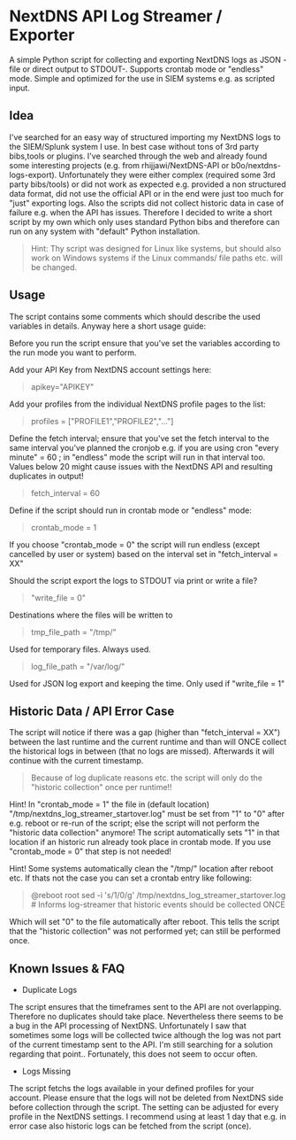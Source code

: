 # NextDNS API Log Streamer / Exporter
A simple Python script for collecting and exporting NextDNS logs as JSON - file or direct output to STDOUT-. Supports crontab mode or "endless" mode. Simple and optimized for the use in SIEM systems e.g. as scripted input.

## Idea
I've searched for an easy way of structured importing my NextDNS logs to the SIEM/Splunk system I use. In best case without tons of 3rd party bibs,tools or plugins. I've searched through the web and already found some interesting projects (e.g. from rhijjawi/NextDNS-API or b0o/nextdns-logs-export). Unfortunately they were either complex (required some 3rd party bibs/tools) or did not work as expected e.g. provided a non structured data format, did not use the official API or in the end were just too much for "just" exporting logs. Also the scripts did not collect historic data in case of failure e.g. when the API has issues. Therefore I decided to write a short script by my own which only uses standard Python bibs and therefore can run on any system with "default" Python installation. 
> Hint: Thy script was designed for Linux like systems, but should also work on Windows systems if the Linux commands/ file paths etc. will be changed.

## Usage
The script contains some comments which should describe the used variables in details. Anyway here a short usage guide:

Before you run the script ensure that you've set the variables according to the run mode you want to perform.

Add your API Key from NextDNS account settings here:
> apikey="APIKEY"

Add your profiles from the individual NextDNS profile pages to the list:
> profiles = ["PROFILE1","PROFILE2","..."]

Define the fetch interval; ensure that you've set the fetch interval to the same interval you've planned the cronjob e.g. if you are using cron "every minute" = 60 ; in "endless" mode the script will run in that interval too. Values below 20 might cause issues with the NextDNS API and resulting duplicates in output!
> fetch_interval = 60

Define if the script should run in crontab mode or "endless" mode:
> crontab_mode = 1

If you choose "crontab_mode = 0" the script will run endless (except cancelled by user or system) based on the interval set in "fetch_interval = XX"

Should the script export the logs to STDOUT via print or write a file?
> "write_file = 0"

Destinations where the files will be written to
> tmp_file_path = "/tmp/"

Used for temporary files. Always used.

> log_file_path = "/var/log/"

Used for JSON log export and keeping the time. Only used if "write_file = 1"

## Historic Data / API Error Case

The script will notice if there was a gap (higher than "fetch_interval = XX") between the last runtime and the current runtime and than will ONCE collect the historical logs in between (that no logs are missed). Afterwards it will continue with the current timestamp.
> Because of log duplicate reasons etc. the script will only do the "historic collection" once per runtime!!

Hint! In "crontab_mode = 1" the file in (default location) "/tmp/nextdns_log_streamer_startover.log" must be set from "1" to "0" after e.g. reboot or re-run of the script; else the script will not perform the "historic data collection" anymore! The script automatically sets "1" in that location if an historic run already took place in crontab mode. If you use "crontab_mode = 0" that step is not needed!

Hint! Some systems automatically clean the "/tmp/" location after reboot etc. If thats not the case you can set a crontab entry like following:

> @reboot         root    sed -i 's/1/0/g' /tmp/nextdns_log_streamer_startover.log # Informs log-streamer that historic events should be collected ONCE

Which will set "0" to the file automatically after reboot. This tells the script that the "historic collection" was not performed yet; can still be performed once.

## Known Issues & FAQ
- Duplicate Logs


The script ensures that the timeframes sent to the API are not overlapping. Therefore no duplicates should take place. Nevertheless there seems to be a bug in the API processing of NextDNS. Unfortunately I saw that sometimes some logs will be collected twice although the log was not part of the current timestamp sent to the API. I'm still searching for a solution regarding that point.. Fortunately, this does not seem to occur often.

- Logs Missing

The script fetchs the logs available in your defined profiles for your account. Please ensure that the logs will not be deleted from NextDNS side before collection through the script. The setting can be adjusted for every profile in the NextDNS settings. I recommend using at least 1 day that e.g. in error case also historic logs can be fetched from the script (once).
